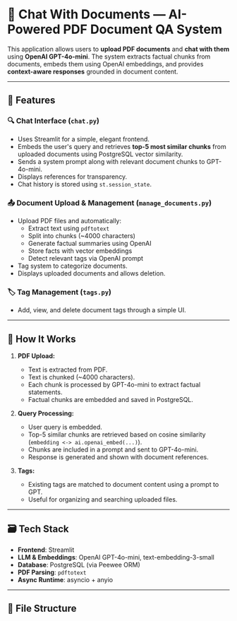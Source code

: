 # 📄 Chat With Documents — AI-Powered PDF Document QA System

This application allows users to **upload PDF documents** and **chat with them** using **OpenAI GPT-4o-mini**. The system extracts factual chunks from documents, embeds them using OpenAI embeddings, and provides **context-aware responses** grounded in document content.

---

## 🔧 Features

### 🔍 Chat Interface (`chat.py`)
- Uses Streamlit for a simple, elegant frontend.
- Embeds the user's query and retrieves **top-5 most similar chunks** from uploaded documents using PostgreSQL vector similarity.
- Sends a system prompt along with relevant document chunks to GPT-4o-mini.
- Displays references for transparency.
- Chat history is stored using `st.session_state`.

### 📤 Document Upload & Management (`manage_documents.py`)
- Upload PDF files and automatically:
  - Extract text using `pdftotext`
  - Split into chunks (~4000 characters)
  - Generate factual summaries using OpenAI
  - Store facts with vector embeddings
  - Detect relevant tags via OpenAI prompt
- Tag system to categorize documents.
- Displays uploaded documents and allows deletion.

### 🏷️ Tag Management (`tags.py`)
- Add, view, and delete document tags through a simple UI.

---

## 🧠 How It Works

1. **PDF Upload:**
   - Text is extracted from PDF.
   - Text is chunked (~4000 characters).
   - Each chunk is processed by GPT-4o-mini to extract factual statements.
   - Factual chunks are embedded and saved in PostgreSQL.

2. **Query Processing:**
   - User query is embedded.
   - Top-5 similar chunks are retrieved based on cosine similarity (`embedding <-> ai.openai_embed(...)`).
   - Chunks are included in a prompt and sent to GPT-4o-mini.
   - Response is generated and shown with document references.

3. **Tags:**
   - Existing tags are matched to document content using a prompt to GPT.
   - Useful for organizing and searching uploaded files.

---

## 🗃️ Tech Stack

- **Frontend**: Streamlit
- **LLM & Embeddings**: OpenAI GPT-4o-mini, text-embedding-3-small
- **Database**: PostgreSQL (via Peewee ORM)
- **PDF Parsing**: `pdftotext`
- **Async Runtime**: asyncio + anyio

---

## 📂 File Structure

